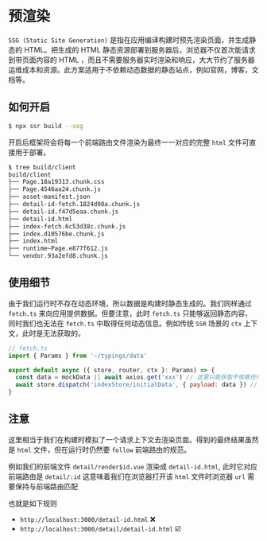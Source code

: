 # 预渲染

`SSG (Static Site Generation)` 是指在应用编译构建时预先渲染页面，并生成静态的 HTML。把生成的 HTML 静态资源部署到服务器后，浏览器不仅首次能请求到带页面内容的 HTML ，而且不需要服务器实时渲染和响应，大大节约了服务器运维成本和资源。此方案适用于不依赖动态数据的静态站点，例如官网，博客，文档等。

## 如何开启

```bash
$ npx ssr build --ssg
```

开启后框架将会将每一个前端路由文件渲染为最终一一对应的完整 `html` 文件可直接用于部署。

```bash
$ tree build/client
build/client
├── Page.18a19313.chunk.css
├── Page.4546aa24.chunk.js
├── asset-manifest.json
├── detail-id-fetch.1824d98a.chunk.js
├── detail-id.f47d5eaa.chunk.js
├── detail-id.html
├── index-fetch.6c53d38c.chunk.js
├── index.d10576be.chunk.js
├── index.html
├── runtime~Page.e877f612.js
└── vendor.93a2efd8.chunk.js
```

## 使用细节

由于我们运行时不存在动态环境，所以数据是构建时静态生成的。我们同样通过 `fetch.ts` 来向应用提供数据。但要注意，此时 `fetch.ts` 只能够返回静态内容，同时我们也无法在 `fetch.ts` 中取得任何动态信息。例如传统 `SSR` 场景的 `ctx` 上下文，此时是无法获取的。

```js
// fetch.ts
import { Params } from '~/typings/data'

export default async ({ store, router, ctx }: Params) => {
  const data = mockData || await axios.get('xxx') // 这里只能获取不依赖任何请求上下文就能够获得的数据
  await store.dispatch('indexStore/initialData', { payload: data }) // 这里依然 follow 框架定义的 fetch.ts 使用规范，可用任意方式返回数据 vuex/pinia/props
}

```

## 注意

这里相当于我们在构建时模拟了一个请求上下文去渲染页面。得到的最终结果虽然是 `html` 文件，但在运行时仍然要 `follow` 前端路由的规范。

例如我们的前端文件 `detail/render$id.vue` 渲染成 `detail-id.html`, 此时它对应前端路由是 `detail/:id` 这意味着我们在浏览器打开该 `html` 文件时浏览器 `url` 需要保持与前端路由匹配

也就是如下规则

- `http://localhost:3000/detail-id.html` ❌
- `http://localhost:3000/detail/detail-id.html` ☑️
